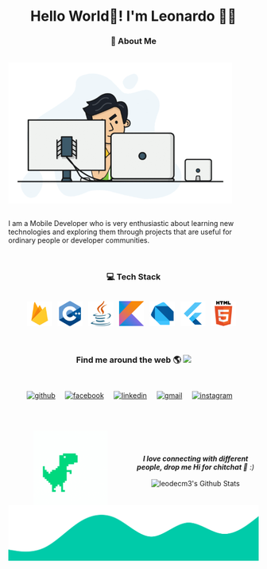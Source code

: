 <html><h1 align='center'> Hello World👋! I'm Leonardo 👱‍♂️ </h1>



<h3 align="center">🤘 About Me </h3>
<p align="center"> <samp> 

<br><img align="center" src="https://github.com/leodecm3/leodecm3/blob/master/resources/developer-hom.gif" width="450px"><br><br>

   I am a Mobile Developer who is very enthusiastic about learning new technologies and exploring them through projects that are useful for ordinary people or developer communities.
   
  </samp>
</p><br>
<h3 align="center"> 💻 Tech Stack </h3>
<p align="center">
  <br>
  <code><img height="50" src="https://raw.githubusercontent.com/github/explore/80688e429a7d4ef2fca1e82350fe8e3517d3494d/topics/firebase/firebase.png"></code>&nbsp;&nbsp;
  <code><img height="50" src="https://raw.githubusercontent.com/github/explore/80688e429a7d4ef2fca1e82350fe8e3517d3494d/topics/cpp/cpp.png"></code>&nbsp;&nbsp;
  <code><img height="50" src="https://raw.githubusercontent.com/github/explore/80688e429a7d4ef2fca1e82350fe8e3517d3494d/topics/java/java.png"></code>&nbsp;&nbsp;
  <code><img height="50" src="https://raw.githubusercontent.com/github/explore/80688e429a7d4ef2fca1e82350fe8e3517d3494d/topics/kotlin/kotlin.png"></code>&nbsp;&nbsp;
  <code><img height="50" src="https://raw.githubusercontent.com/github/explore/80688e429a7d4ef2fca1e82350fe8e3517d3494d/topics/dart/dart.png"></code>&nbsp;&nbsp;
  <code><img height="50" src="https://raw.githubusercontent.com/github/explore/80688e429a7d4ef2fca1e82350fe8e3517d3494d/topics/flutter/flutter.png"></code>&nbsp;&nbsp;
  <code><img height="50" src="https://raw.githubusercontent.com/github/explore/80688e429a7d4ef2fca1e82350fe8e3517d3494d/topics/html/html.png"></code>&nbsp;&nbsp;
</p><br>

<h3  align='center'>Find me around the web 🌎 <img src="https://visitor-badge.glitch.me/badge?page_id=github.com/ARJUPTA" /></h3><br>

<p align='center'>
  <a href="https://www.github.com/ARJUPTA/"><img src='https://cdn.jsdelivr.net/npm/simple-icons@3.0.1/icons/github.svg' alt='github' height='40'/></a>&nbsp;&nbsp;&nbsp;&nbsp;
  <a href="https://www.facebook.com/arjun.manas.1" target="_blank"><img src='https://cdn.jsdelivr.net/npm/simple-icons@3.0.1/icons/facebook.svg' alt='facebook' height='40'></a>&nbsp;&nbsp;&nbsp;&nbsp;
  <a href="https://www.linkedin.com/in/arjupta/"><img src='https://cdn.jsdelivr.net/npm/simple-icons@3.0.1/icons/linkedin.svg' alt='linkedin' height='40'/></a>&nbsp;&nbsp;&nbsp;&nbsp;
  <a href="mailto:arjupta.90@gmail.com?subject=Olá%20Punit"><img src='https://cdn.jsdelivr.net/npm/simple-icons@3.0.1/icons/gmail.svg' alt='gmail' height='40'></a>&nbsp;&nbsp;&nbsp;&nbsp;
  <a href="https://www.instagram.com/arjupta" target="_blank"><img src='https://cdn.jsdelivr.net/npm/simple-icons@3.0.1/icons/instagram.svg' alt='instagram' height='40'/></a>&nbsp;&nbsp;&nbsp;&nbsp;
</p>

<br><br>

<img src="https://github.com/leodecm3/leodecm3/blob/master/resources/giphy.gif" width="150" align="left" HSPACE="50"/><br><br><p align="center">
  <em><b> I love connecting with different people, drop me Hi for chitchat 💬</b> :)</em>
  </p>

<p align='center'>
  <img align="center" src="https://github-readme-stats.vercel.app/api?username=leodecm3&show_icons=true&count_private=true" alt="leodecm3's Github Stats">
</p>

<img src="https://github.com/leodecm3/leodecm3/blob/master/resources/Wave.svg" />
</html>

<!--  -->